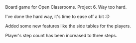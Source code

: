 Board game for Open Classrooms. Project 6. Way too hard.

I've done the hard way, it's time to ease off a bit :D

Added some new features like the side tables for the players.

Player's step count has been increased to three steps.